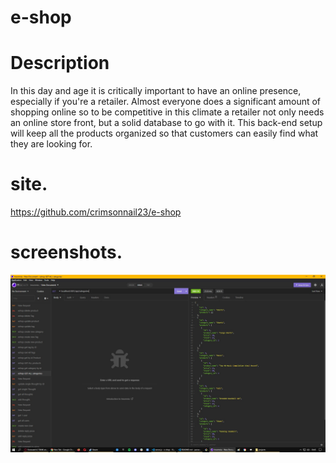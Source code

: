 # e-shop

# Description

In this day and age it is critically important to have an online presence, especially if
you're a retailer. Almost everyone does a significant amount of shopping online so to 
be competitive in this climate a retailer not only needs an online store front, 
but a solid database to go with it. This back-end setup will keep all the products 
organized so that customers can easily find what they are looking for. 

# site.

https://github.com/crimsonnail23/e-shop

# screenshots.

![e-shop screenshot](/src/assets/images/e-shop-screenshot.jpg?raw=true)